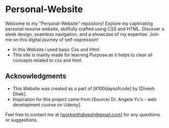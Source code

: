 # Personal-Website
Welcome to my "Personal-Website" repository! Explore my captivating personal resume website, skillfully crafted using CSS and HTML. Discover a sleek design, seamless navigation, and a showcase of my expertise. Join me on this digital journey of self-expression!

- In this Website i used basic Css and Html.
- This site is mainly made for learning Purpose as it helps to clear all concepts related to css and html.

## Acknowledgments

- This Website was created as a part of [#100daysofcode] by [Divesh Dhek].
- Inspiration for this project came from [Source/ Dr. Angela Yu's - web development course on Udemy].

Feel free to contact me at [workwithdivesh@gmail.com] for any questions or suggestions.
